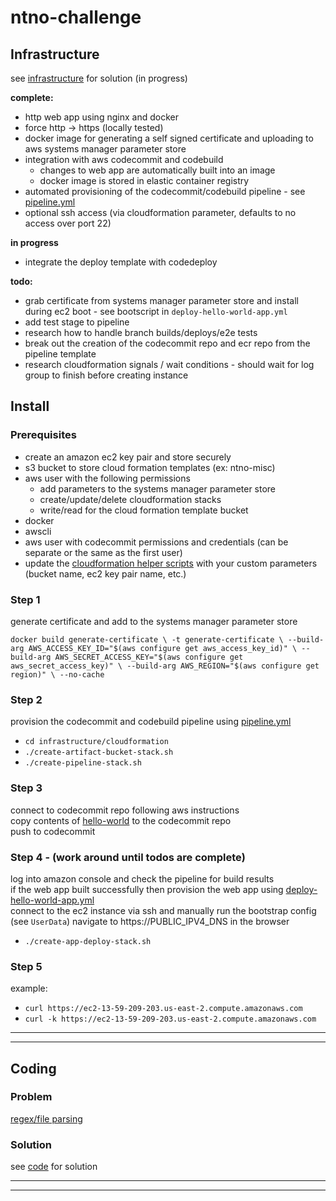 # ntno-challenge

## Infrastructure
see [infrastructure](https://github.com/ntno/ntno-challenge/tree/master/infrastructure) for solution (in progress)

**complete:**
* http web app using nginx and docker
* force http -> https (locally tested)
* docker image for generating a self signed certificate and uploading to aws systems manager parameter store
* integration with aws codecommit and codebuild
  * changes to web app are automatically built into an image
  * docker image is stored in elastic container registry 
* automated provisioning of the codecommit/codebuild pipeline - see [pipeline.yml](https://github.com/ntno/ntno-challenge/tree/master/infrastructure/cloudformation/cft/pipeline.yml)
* optional ssh access (via cloudformation parameter, defaults to no access over port 22)


**in progress**
* integrate the deploy template with codedeploy

**todo:**
  * grab certificate from systems manager parameter store and install during ec2 boot - see bootscript in `deploy-hello-world-app.yml`
* add test stage to pipeline
* research how to handle branch builds/deploys/e2e tests
* break out the creation of the codecommit repo and ecr repo from the pipeline template 
* research cloudformation signals / wait conditions - should wait for log group to finish before creating instance


## Install
### Prerequisites
* create an amazon ec2 key pair and store securely
* s3 bucket to store cloud formation templates (ex: ntno-misc)
* aws user with the following permissions 
  * add parameters to the systems manager parameter store
  * create/update/delete cloudformation stacks
  * write/read for the cloud formation template bucket
* docker
* awscli
* aws user with codecommit permissions and credentials (can be separate or the same as the first user)
* update the [cloudformation helper scripts](https://github.com/ntno/ntno-challenge/tree/master/infrastructure/cloudformation/) with your custom parameters (bucket name, ec2 key pair name, etc.)  

### Step 1 
generate certificate and add to the systems manager parameter store

`docker build generate-certificate \
   -t generate-certificate \
   --build-arg AWS_ACCESS_KEY_ID="$(aws configure get aws_access_key_id)" \
   --build-arg AWS_SECRET_ACCESS_KEY="$(aws configure get aws_secret_access_key)" \
   --build-arg AWS_REGION="$(aws configure get region)" \
   --no-cache`   

### Step 2
provision the codecommit and codebuild pipeline using [pipeline.yml](https://github.com/ntno/ntno-challenge/tree/master/infrastructure/cloudformation/cft/pipeline.yml)  
* `cd infrastructure/cloudformation`  
* `./create-artifact-bucket-stack.sh`  
* `./create-pipeline-stack.sh  `

### Step 3
connect to codecommit repo following aws instructions  
copy contents of [hello-world](https://github.com/ntno/ntno-challenge/tree/master/infrastructure/hello-world) to the codecommit repo  
push to codecommit  

### Step 4 - (work around until todos are complete)
log into amazon console and check the pipeline for build results  
if the web app built successfully then provision the web app using [deploy-hello-world-app.yml](https://github.com/ntno/ntno-challenge/tree/master/infrastructure/cloudformation/cft/deploy-hello-world-app.yml)  
connect to the ec2 instance via ssh and manually run the bootstrap config (see `UserData`)
navigate to https://PUBLIC_IPV4_DNS in the browser
* `./create-app-deploy-stack.sh`  

### Step 5  

example:  
* `curl https://ec2-13-59-209-203.us-east-2.compute.amazonaws.com`  
* `curl -k https://ec2-13-59-209-203.us-east-2.compute.amazonaws.com`  

---  
---  

## Coding
### Problem
[regex/file parsing](https://www.hackerrank.com/challenges/validating-credit-card-number/problem)

### Solution
see [code](https://github.com/ntno/ntno-challenge/blob/master/code/validate.py) for solution


---
---  
